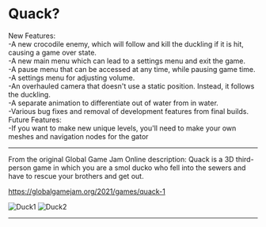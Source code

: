 # Quack?

New Features:<br>
-A new crocodile enemy, which will follow and kill the duckling if it is hit, causing a game over state.<br>
-A new main menu which can lead to a settings menu and exit the game.<br>
-A pause menu that can be accessed at any time, while pausing game time.<br>
-A settings menu for adjusting volume.<br>
-An overhauled camera that doesn't use a static position. Instead, it follows the duckling.<br>
-A separate animation to differentiate out of water from in water.<br>
-Various bug fixes and removal of development features from final builds.<br>
Future Features:<br>
-If you want to make new unique levels, you'll need to make your own meshes and navigation nodes for the gator

---------------------------------------------------------------------------------------------------------------------------------------------------------------------

From the original Global Game Jam Online description: Quack is a 3D third-person game in which you are a smol ducko who fell into the sewers and have to rescue your brothers and get out.

https://globalgamejam.org/2021/games/quack-1


![Duck1](https://ggj.s3.amazonaws.com/styles/game_content__wide/games/screenshots/2021/01/176902/screenshot_2021-01-30_220849.png?itok=8by2C0Tm&timestamp=1612074008)
![Duck2](https://ggj.s3.amazonaws.com/styles/game_content__wide/games/screenshots/2021/01/176902/screenshot_2021-01-30_220604.png?itok=GcU-f8H1&timestamp=1612074008)

---------------------------------------------------------------------------------------------------------------------------------------------------------------------
